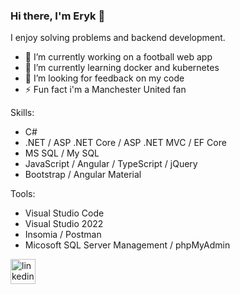 ### Hi there, I'm Eryk 👋

I enjoy solving problems and backend development.
- 🔭 I’m currently working on a football web app
- 🌱 I’m currently learning docker and kubernetes
- 🤔 I’m looking for feedback on my code
- ⚡ Fun fact i'm a Manchester United fan

Skills: 
- C# 
- .NET / ASP .NET Core / ASP .NET MVC / EF Core
- MS SQL / My SQL
- JavaScript / Angular / TypeScript / jQuery
- Bootstrap / Angular Material

Tools:
- Visual Studio Code
- Visual Studio 2022
- Insomia / Postman
- Micosoft SQL Server Management / phpMyAdmin

[<img src='https://cdn.jsdelivr.net/npm/simple-icons@3.0.1/icons/linkedin.svg' alt='linkedin' height='40'>](https://www.linkedin.com/in/eryk-ciesielski/)
